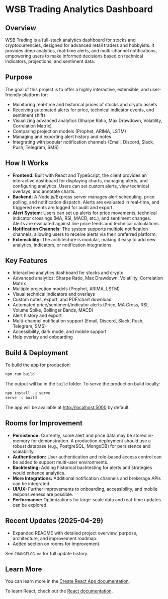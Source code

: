 # WSB Trading Analytics Dashboard

## Overview

WSB Trading is a full-stack analytics dashboard for stocks and cryptocurrencies, designed for advanced retail traders and hobbyists. It provides deep analytics, real-time alerts, and multi-channel notifications, empowering users to make informed decisions based on technical indicators, projections, and sentiment data.

## Purpose

The goal of this project is to offer a highly interactive, extensible, and user-friendly platform for:
- Monitoring real-time and historical prices of stocks and crypto assets
- Receiving automated alerts for price, technical indicator events, and sentiment shifts
- Visualizing advanced analytics (Sharpe Ratio, Max Drawdown, Volatility, Correlation Matrix)
- Comparing projection models (Prophet, ARIMA, LSTM)
- Managing and exporting alert history and notes
- Integrating with popular notification channels (Email, Discord, Slack, Push, Telegram, SMS)

## How It Works

- **Frontend:** Built with React and TypeScript, the client provides an interactive dashboard for displaying charts, managing alerts, and configuring analytics. Users can set custom alerts, view technical overlays, and annotate charts.
- **Backend:** A Node.js/Express server manages alert scheduling, price polling, and notification dispatch. Alerts are evaluated in real-time, and triggered events are logged for audit and export.
- **Alert System:** Users can set up alerts for price movements, technical indicator crossings (MA, RSI, MACD, etc.), and sentiment changes. Alerts are evaluated against live price feeds and technical calculations.
- **Notification Channels:** The system supports multiple notification channels, allowing users to receive alerts via their preferred platform.
- **Extensibility:** The architecture is modular, making it easy to add new analytics, indicators, or notification integrations.

## Key Features

- Interactive analytics dashboard for stocks and crypto
- Advanced analytics: Sharpe Ratio, Max Drawdown, Volatility, Correlation Matrix
- Multiple projection models (Prophet, ARIMA, LSTM)
- Visual technical indicators and overlays
- Custom notes, export, and PDF/chart download
- Automated price/sentiment/indicator alerts (Price, MA Cross, RSI, Volume Spike, Bollinger Bands, MACD)
- Alert history and export
- Multi-channel notification support (Email, Discord, Slack, Push, Telegram, SMS)
- Accessibility, dark mode, and mobile support
- Help overlay and onboarding

## Build & Deployment

To build the app for production:

```sh
npm run build
```

The output will be in the `build` folder. To serve the production build locally:

```sh
npm install -g serve
serve -s build
```

The app will be available at [http://localhost:5000](http://localhost:5000) by default.

## Rooms for Improvement

- **Persistence:** Currently, some alert and price data may be stored in-memory for demonstration. A production deployment should use a robust database (e.g., PostgreSQL, MongoDB) for persistence and scalability.
- **Authentication:** User authentication and role-based access control can be added to support multi-user environments.
- **Backtesting:** Adding historical backtesting for alerts and strategies would enhance analytics.
- **More Integrations:** Additional notification channels and brokerage APIs can be integrated.
- **UI/UX:** Further improvements to onboarding, accessibility, and mobile responsiveness are possible.
- **Performance:** Optimizations for large-scale data and real-time updates can be explored.

## Recent Updates (2025-04-29)

- Expanded README with detailed project overview, purpose, architecture, and improvement roadmap.
- Added section on rooms for improvement.

See `CHANGELOG.md` for full update history.

## Learn More

You can learn more in the [Create React App documentation](https://facebook.github.io/create-react-app/docs/getting-started).

To learn React, check out the [React documentation](https://reactjs.org/).
